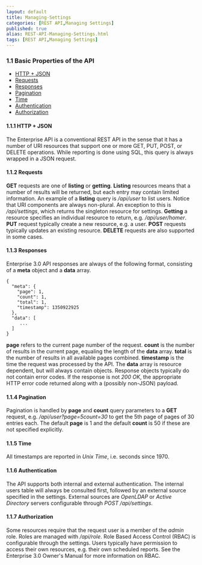 ```yaml
---
layout: default
title: Managing-Settings
categories: [REST API,Managing Settings]
published: true
alias: REST-API-Managing-Settings.html
tags: [REST API,Managing Settings]
---
```


### 1.1 Basic Properties of the API

-   [HTTP + JSON](/manuals/Enterprise-3-0-API#HTTP-_002b-JSON)
-   [Requests](/manuals/Enterprise-3-0-API#Requests)
-   [Responses](/manuals/Enterprise-3-0-API#Responses)
-   [Pagination](/manuals/Enterprise-3-0-API#Pagination)
-   [Time](/manuals/Enterprise-3-0-API#Time)
-   [Authentication](/manuals/Enterprise-3-0-API#Authentication)
-   [Authorization](/manuals/Enterprise-3-0-API#Authorization)

#### 1.1.1 HTTP + JSON

The Enterprise API is a conventional REST API in the sense that it has a
number of URI resources that support one or more GET, PUT, POST, or
DELETE operations. While reporting is done using SQL, this query is
always wrapped in a JSON request.

#### 1.1.2 Requests

**GET** requests are one of **listing** or **getting**. **Listing**
resources means that a number of results will be returned, but each
entry may contain limited information. An example of a **listing** query
is */api/user* to list users. Notice that URI components are always
non-plural. An exception to this is */api/settings*, which returns the
singleton resource for settings. **Getting** a resource specifies an
individual resource to return, e.g. */api/user/homer*. **PUT** request
typically create a new resource, e.g. a user. **POST** requests
typically updates an existing resource. **DELETE** requests are also
supported in some cases.

#### 1.1.3 Responses

Enterprise 3.0 API responses are always of the following format,
consisting of a **meta** object and a **data** array.

    {
      "meta": {
        "page": 1,
        "count": 1,
        "total": 1,
        "timestamp": 1350922925
      },
      "data": [
         ... 
      ]
    }

**page** refers to the current page number of the request. **count** is
the number of results in the current page, equaling the length of the
**data** array. **total** is the number of results in all available
pages combined. **timestamp** is the time the request was processed by
the API. The **data** array is resource dependent, but will always
contain objects. Response objects typically do not contain error codes.
If the response is not *200 OK*, the appropriate HTTP error code
returned along with a (possibly non-JSON) payload.

#### 1.1.4 Pagination

Pagination is handled by **page** and **count** query parameters to a
**GET** request, e.g. */api/user?page=5count=30* to get the 5th page of
pages of 30 entries each. The default **page** is 1 and the default
**count** is 50 if these are not specified explicitly.

#### 1.1.5 Time

All timestamps are reported in *Unix Time*, i.e. seconds since 1970.

#### 1.1.6 Authentication

The API supports both internal and external authentication. The internal
users table will always be consulted first, followed by an external
source specified in the settings. External sources are *OpenLDAP* or
*Active Directory* servers configurable through *POST /api/settings*.

#### 1.1.7 Authorization

Some resources require that the request user is a member of the *admin*
role. Roles are managed with */api/role*. Role Based Access Control
(RBAC) is configurable through the settings. Users typically have
permission to access their own resources, e.g. their own scheduled
reports. See the Enterprise 3.0 Owner's Manual for more information on
RBAC.

